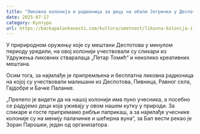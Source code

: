 ```yaml
---
title: "Ликовна колонија и радионица за децу на обали Јегричке у Деспотову"
date: 2025-07-17
category: Култура
url: https://backapalankavesti.com/kultura/umetnost/likovna-kolonija-i-radionica-za-decu-na-obali-jegricke-u-despotovu/
---
```


У пририродном оружењу које су мештани Деспотова у минулом периоду уредили, на овој колонији учествовали су сликари из Удружења ликовних стваралаца „Петар Томић“ и неколико креативних мештана.

Осим тога, за најмлађе је припремљена и бесплатна ликовна радионица на којој су учествовали малишани из Деспотова, Пивница, Равног села, Гајдобре и Бачке Паланке.

„Прелепо је видети да на нашој колонији има пуно учесника, а посебно се радујемо деци која уживају у овом нашем кутку у природи. За сликаре и госте припремамо рибљи паприкаш, а за најмлађе учеснике колоније су на менију палачинке и шећерна вуна“, за Бап вести рекао је Зоран Парошки, један од организатора.
